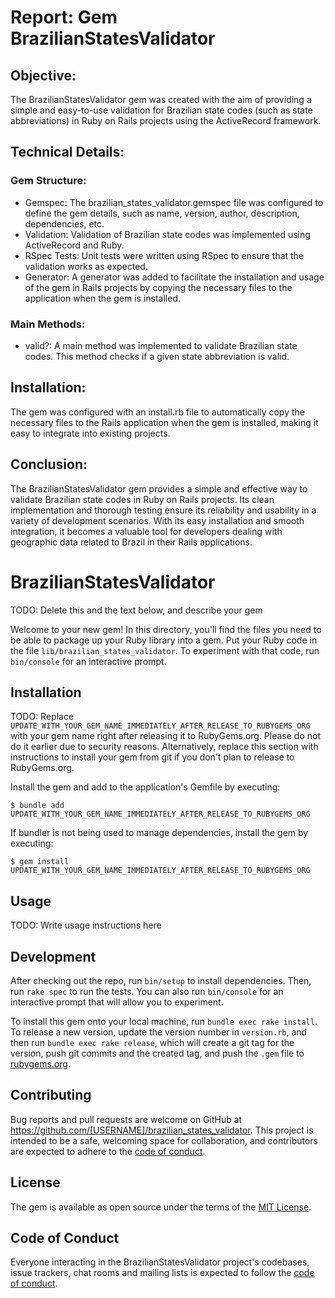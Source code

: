 # Report: Gem BrazilianStatesValidator

## Objective:
The BrazilianStatesValidator gem was created with the aim of providing a simple and easy-to-use validation for Brazilian state codes (such as state abbreviations) in Ruby on Rails projects using the ActiveRecord framework.

## Technical Details:

### Gem Structure:
- Gemspec: The brazilian_states_validator.gemspec file was configured to define the gem details, such as name, version, author, description, dependencies, etc.
- Validation: Validation of Brazilian state codes was implemented using ActiveRecord and Ruby.
- RSpec Tests: Unit tests were written using RSpec to ensure that the validation works as expected.
- Generator: A generator was added to facilitate the installation and usage of the gem in Rails projects by copying the necessary files to the application when the gem is installed.

### Main Methods:
- valid?: A main method was implemented to validate Brazilian state codes. This method checks if a given state abbreviation is valid.

## Installation:
The gem was configured with an install.rb file to automatically copy the necessary files to the Rails application when the gem is installed, making it easy to integrate into existing projects.

## Conclusion:
The BrazilianStatesValidator gem provides a simple and effective way to validate Brazilian state codes in Ruby on Rails projects. Its clean implementation and thorough testing ensure its reliability and usability in a variety of development scenarios. With its easy installation and smooth integration, it becomes a valuable tool for developers dealing with geographic data related to Brazil in their Rails applications.


# BrazilianStatesValidator

TODO: Delete this and the text below, and describe your gem

Welcome to your new gem! In this directory, you'll find the files you need to be able to package up your Ruby library into a gem. Put your Ruby code in the file `lib/brazilian_states_validator`. To experiment with that code, run `bin/console` for an interactive prompt.

## Installation

TODO: Replace `UPDATE_WITH_YOUR_GEM_NAME_IMMEDIATELY_AFTER_RELEASE_TO_RUBYGEMS_ORG` with your gem name right after releasing it to RubyGems.org. Please do not do it earlier due to security reasons. Alternatively, replace this section with instructions to install your gem from git if you don't plan to release to RubyGems.org.

Install the gem and add to the application's Gemfile by executing:

    $ bundle add UPDATE_WITH_YOUR_GEM_NAME_IMMEDIATELY_AFTER_RELEASE_TO_RUBYGEMS_ORG

If bundler is not being used to manage dependencies, install the gem by executing:

    $ gem install UPDATE_WITH_YOUR_GEM_NAME_IMMEDIATELY_AFTER_RELEASE_TO_RUBYGEMS_ORG

## Usage

TODO: Write usage instructions here

## Development

After checking out the repo, run `bin/setup` to install dependencies. Then, run `rake spec` to run the tests. You can also run `bin/console` for an interactive prompt that will allow you to experiment.

To install this gem onto your local machine, run `bundle exec rake install`. To release a new version, update the version number in `version.rb`, and then run `bundle exec rake release`, which will create a git tag for the version, push git commits and the created tag, and push the `.gem` file to [rubygems.org](https://rubygems.org).

## Contributing

Bug reports and pull requests are welcome on GitHub at https://github.com/[USERNAME]/brazilian_states_validator. This project is intended to be a safe, welcoming space for collaboration, and contributors are expected to adhere to the [code of conduct](https://github.com/[USERNAME]/brazilian_states_validator/blob/master/CODE_OF_CONDUCT.md).

## License

The gem is available as open source under the terms of the [MIT License](https://opensource.org/licenses/MIT).

## Code of Conduct

Everyone interacting in the BrazilianStatesValidator project's codebases, issue trackers, chat rooms and mailing lists is expected to follow the [code of conduct](https://github.com/[USERNAME]/brazilian_states_validator/blob/master/CODE_OF_CONDUCT.md).

